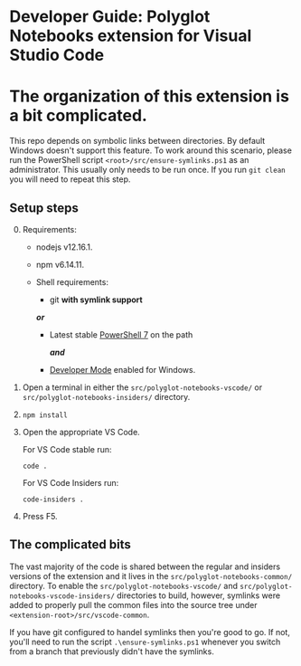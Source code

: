 # Developer Guide: Polyglot Notebooks extension for Visual Studio Code

The organization of this extension is a bit complicated.
===

This repo depends on symbolic links between directories.  By default Windows doesn't support this feature.  To work around this scenario, please run the PowerShell script `<root>/src/ensure-symlinks.ps1` as an administrator.  This usually only needs to be run once. If you run `git clean` you will need to repeat this step.

## Setup steps

0. Requirements:
    * nodejs v12.16.1.
    * npm v6.14.11.
    * Shell requirements:
      * git **with symlink support**

      **_or_**

      * Latest stable [PowerShell 7](https://github.com/PowerShell/PowerShell/releases/) on the path 
      
        **_and_** 
      
      * [Developer Mode](https://docs.microsoft.com/en-us/windows/apps/get-started/enable-your-device-for-development) enabled for Windows.

1. Open a terminal in either the `src/polyglot-notebooks-vscode/` or `src/polyglot-notebooks-insiders/` directory.

2. `npm install`

3. Open the appropriate VS Code.
   
   For VS Code stable run:

    ```console
    code .
    ```

    For VS Code Insiders run:

    ```console
    code-insiders .
    ```

4. Press F5.

## The complicated bits

The vast majority of the code is shared between the regular and insiders versions of the extension and it lives in the
`src/polyglot-notebooks-common/` directory.  To enable the `src/polyglot-notebooks-vscode/` and `src/polyglot-notebooks-vscode-insiders/` directories to build, however, symlinks were added to
properly pull the common files into the source tree under `<extension-root>/src/vscode-common`.

If you have git configured to handel symlinks then you're good to go.  If not, you'll need to run the script
`.\ensure-symlinks.ps1` whenever you switch from a branch that previously didn't have the symlinks.
